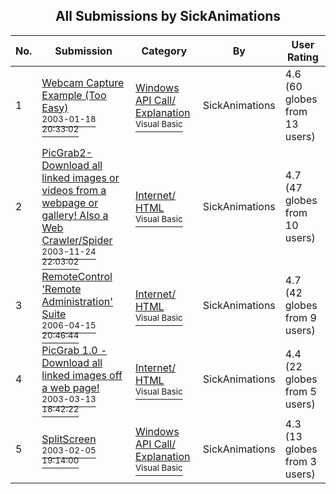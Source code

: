 ﻿<div align="center">

## All Submissions by SickAnimations

</div>

No.  | Submission | Category | By   | User Rating
---- | ---------- | -------- | ---- | -----------
1 | [Webcam Capture Example \(Too Easy\)<br /><sup>2003-01-18 20:33:02</sup>](https://github.com/Planet-Source-Code/sickanimations-webcam-capture-example-too-easy__1-42549) | [Windows API Call/ Explanation<br /><sup>Visual Basic</sup>](../ByCategory/windows-api-call-explanation__1-39.md) | SickAnimations | 4.6 (60 globes from 13 users)
2 | [PicGrab2\- Download all linked images or videos from a webpage  or gallery\! Also a Web Crawler/Spider<br /><sup>2003-11-24 22:03:02</sup>](https://github.com/Planet-Source-Code/sickanimations-picgrab2-download-all-linked-images-or-videos-from-a-webpage-or-gallery-als__1-65503) | [Internet/ HTML<br /><sup>Visual Basic</sup>](../ByCategory/internet-html__1-34.md) | SickAnimations | 4.7 (47 globes from 10 users)
3 | [RemoteControl 'Remote Administration' Suite<br /><sup>2006-04-15 20:46:44</sup>](https://github.com/Planet-Source-Code/sickanimations-remotecontrol-remote-administration-suite__1-65011) | [Internet/ HTML<br /><sup>Visual Basic</sup>](../ByCategory/internet-html__1-34.md) | SickAnimations | 4.7 (42 globes from 9 users)
4 | [PicGrab 1\.0 \- Download all linked images off a web page\!<br /><sup>2003-03-13 18:42:22</sup>](https://github.com/Planet-Source-Code/sickanimations-picgrab-1-0-download-all-linked-images-off-a-web-page__1-43974) | [Internet/ HTML<br /><sup>Visual Basic</sup>](../ByCategory/internet-html__1-34.md) | SickAnimations | 4.4 (22 globes from 5 users)
5 | [SplitScreen<br /><sup>2003-02-05 19:14:00</sup>](https://github.com/Planet-Source-Code/sickanimations-splitscreen__1-42988) | [Windows API Call/ Explanation<br /><sup>Visual Basic</sup>](../ByCategory/windows-api-call-explanation__1-39.md) | SickAnimations | 4.3 (13 globes from 3 users)
